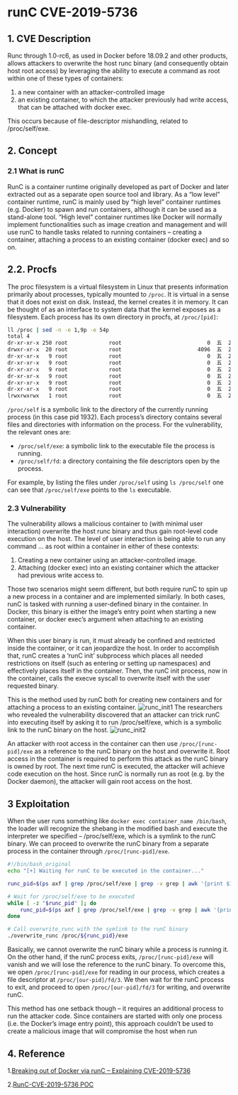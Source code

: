 # runC CVE-2019-5736

## 1. CVE Description

Runc through 1.0-rc6, as used in Docker before 18.09.2 and other products, allows attackers to overwrite the host runc binary (and consequently obtain host root access) by leveraging the ability to execute a command as root within one of these types of containers:

1. a new container with an attacker-controlled image
2. an existing container, to which the attacker previously had write access, that can be attached with docker exec.

This occurs because of file-descriptor mishandling, related to /proc/self/exe.

## 2. Concept

### 2.1 What is runC

RunC is a container runtime originally developed as part of Docker and later extracted out as a separate open source tool and library. As a “low level” container runtime, runC is mainly used by “high level” container runtimes (e.g. Docker) to spawn and run containers, although it can be used as a stand-alone tool.
“High level” container runtimes like Docker will normally implement functionalities such as image creation and management and will use runC to handle tasks related to running containers – creating a container, attaching a process to an existing container (docker exec) and so on.

## 2.2. Procfs

The proc filesystem is a virtual filesystem in Linux that presents information primarily about processes, typically mounted to `/proc`. It is virtual in a sense that it does not exist on disk. Instead, the kernel creates it in memory. It can be thought of as an interface to system data that the kernel exposes as a filesystem. Each process has its own directory in procfs, at `/proc/[pid]`:

```bash
ll /proc | sed -n -e 1,9p -e 54p
total 4
dr-xr-xr-x 250 root             root                           0  五  25 14:55 ./
drwxr-xr-x  20 root             root                        4096  五  25 14:33 ../
dr-xr-xr-x   9 root             root                           0  五  25 14:55 1/
dr-xr-xr-x   9 root             root                           0  五  25 14:55 10/
dr-xr-xr-x   9 root             root                           0  五  25 14:55 1023/
dr-xr-xr-x   9 root             root                           0  五  25 14:55 106/
dr-xr-xr-x   9 root             root                           0  五  25 14:55 109/
dr-xr-xr-x   9 root             root                           0  五  25 14:55 1091/
lrwxrwxrwx   1 root             root                           0  五  25 14:55 /proc/self -> 1932/
```

`/proc/self` is a symbolic link to the directory of the currently running process (in this case pid 1932). Each process’s directory contains several files and directories with information on the process. For the vulnerability, the relevant ones are:

- `/proc/self/exe`: a symbolic link to the executable file the process is running.
- `/proc/self/fd`: a directory containing the file descriptors open by the process.

For example, by listing the files under `/proc/self` using `ls /proc/self` one can see that `/proc/self/exe` points to the `ls` executable.

### 2.3 Vulnerability

The vulnerability allows a malicious container to (with minimal user interaction) overwrite the host runc binary and thus gain root-level code execution on the host. The level of user interaction is being able to run any command ... as root within a container in either of these contexts:

1. Creating a new container using an attacker-controlled image.
2. Attaching (docker exec) into an existing container which the attacker had previous write access to.

Those two scenarios might seem different, but both require runC to spin up a new process in a container and are implemented similarly. In both cases, runC is tasked with running a user-defined binary in the container. In Docker, this binary is either the image’s entry point when starting a new container, or docker exec’s argument when attaching to an existing container.

When this user binary is run, it must already be confined and restricted inside the container, or it can jeopardize the host. In order to accomplish that, runC creates a ‘runC init’ subprocess which places all needed restrictions on itself (such as entering or setting up namespaces) and effectively places itself in the container. Then, the runC init process, now in the container, calls the execve syscall to overwrite itself with the user requested binary.

This is the method used by runC both for creating new containers and for attaching a process to an existing container.
![runc_init1](https://unit42.paloaltonetworks.com/wp-content/uploads/2019/10/runc_init1.jpg)
The researchers who revealed the vulnerability discovered that an attacker can trick runC into executing itself by asking it to run /proc/self/exe, which is a symbolic link to the runC binary on the host.
![runc_init2](https://unit42.paloaltonetworks.com/wp-content/uploads/2019/10/runc_init2.jpg)

An attacker with root access in the container can then use `/proc/[runc-pid]/exe` as a reference to the runC binary on the host and overwrite it. Root access in the container is required to perform this attack as the runC binary is owned by root.
The next time runC is executed, the attacker will achieve code execution on the host. Since runC is normally run as root (e.g. by the Docker daemon), the attacker will gain root access on the host.

## 3 Exploitation

When the user runs something like `docker exec container_name /bin/bash`, the loader will recognize the shebang in the modified bash and execute the interpreter we specified – /proc/self/exe, which is a symlink to the runC binary.
We can proceed to overwrite the runC binary from a separate process in the container through `/proc/[runc-pid]/exe`.

```bash
#!/bin/bash_original
echo "[+] Waiting for runC to be executed in the container..."

runc_pid=$(ps axf | grep /proc/self/exe | grep -v grep | awk '{print $1}')

# Wait for /proc/self/exe to be executed
while [ -z "$runc_pid" ]; do
    runc_pid=$(ps axf | grep /proc/self/exe | grep -v grep | awk '{print $1}')
done

# Call overwrite_runc with the symlink to the runC binary
./overwrite_runc /proc/${runc_pid}/exe
```

Basically, we cannot overwrite the runC binary while a process is running it. On the other hand, if the runC process exits, `/proc/[runc-pid]/exe` will vanish and we will lose the reference to the runC binary. To overcome this, we open `/proc/[runc-pid]/exe` for reading in our process, which creates a file descriptor at `/proc/[our-pid]/fd/3`.
We then wait for the runC process to exit, and proceed to open `/proc/[our-pid]/fd/3` for writing, and overwrite runC.

This method has one setback though – it requires an additional process to run the attacker code. Since containers are started with only one process (i.e. the Docker’s image entry point), this approach couldn’t be used to create a malicious image that will compromise the host when run

## 4. Reference

1.[Breaking out of Docker via runC – Explaining CVE-2019-5736](https://unit42.paloaltonetworks.com/breaking-docker-via-runc-explaining-cve-2019-5736/)

2.[RunC-CVE-2019-5736 POC](https://github.com/twistlock/RunC-CVE-2019-5736)